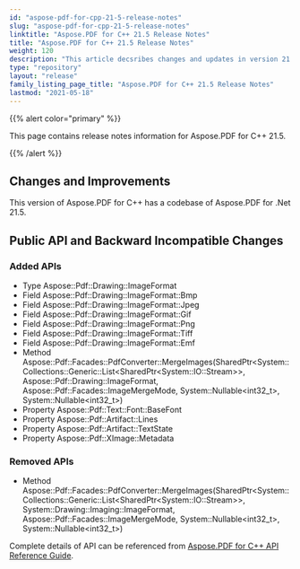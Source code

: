 ```yaml
---
id: "aspose-pdf-for-cpp-21-5-release-notes"
slug: "aspose-pdf-for-cpp-21-5-release-notes"
linktitle: "Aspose.PDF for C++ 21.5 Release Notes"
title: "Aspose.PDF for C++ 21.5 Release Notes"
weight: 120
description: "This article decsribes changes and updates in version 21.5 of Aspose.PDF for C++ library"
type: "repository"
layout: "release"
family_listing_page_title: "Aspose.PDF for C++ 21.5 Release Notes"
lastmod: "2021-05-18"
---
```


{{% alert color="primary" %}}

This page contains release notes information for Aspose.PDF for C++ 21.5.

{{% /alert %}}

## Changes and Improvements

This version of Aspose.PDF for C++ has a codebase of Aspose.PDF for .Net 21.5.

## Public API and Backward Incompatible Changes

### Added APIs

* Type Aspose::Pdf::Drawing::ImageFormat
* Field Aspose::Pdf::Drawing::ImageFormat::Bmp
* Field Aspose::Pdf::Drawing::ImageFormat::Jpeg
* Field Aspose::Pdf::Drawing::ImageFormat::Gif
* Field Aspose::Pdf::Drawing::ImageFormat::Png
* Field Aspose::Pdf::Drawing::ImageFormat::Tiff
* Field Aspose::Pdf::Drawing::ImageFormat::Emf
* Method Aspose::Pdf::Facades::PdfConverter::MergeImages(SharedPtr\<System::Collections::Generic::List\<SharedPtr\<System::IO::Stream\>\>, Aspose::Pdf::Drawing::ImageFormat, Aspose::Pdf::Facades::ImageMergeMode, System::Nullable\<int32_t\>, System::Nullable\<int32_t\>)
* Property Aspose::Pdf::Text::Font::BaseFont
* Property Aspose::Pdf::Artifact::Lines
* Property Aspose::Pdf::Artifact::TextState
* Property Aspose::Pdf::XImage::Metadata

### Removed APIs

* Method Aspose::Pdf::Facades::PdfConverter::MergeImages(SharedPtr\<System::Collections::Generic::List\<SharedPtr\<System::IO::Stream\>\>, System::Drawing::Imaging::ImageFormat, Aspose::Pdf::Facades::ImageMergeMode, System::Nullable\<int32_t\>, System::Nullable\<int32_t\>)

Complete details of API can be referenced from [Aspose.PDF for C++ API Reference Guide](https://reference.aspose.com/pdf/cpp).
